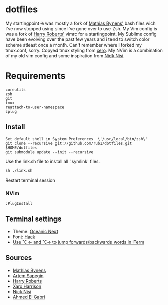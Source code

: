 # dotfiles

My startingpoint ~~is~~ was mostly a fork of [Mathias Bynens'](https://github.com/mathiasbynens/dotfiles) bash files wich I've now stopped using since I've gone over to use Zsh. My Vim config ~~is~~ was a fork of [Harry Roberts'](https://github.com/csswizardry/dotfiles) vimrc for a startingpoint. My Sublime config have been evolving over the past few years and i tend to switch color scheme atleast once a month. Can't remember where I forked my tmux.conf, sorry. Copyed tmux styling from [xero](https://github.com/xero/dotfiles). My NVim is a combination of my old vim config and some inspiration from [Nick Nisi](https://github.com/nicknisi).

# Requirements

```
coreutils
zsh
git
tmux
reattach-to-user-namespace
zplug
```

## Install

``` 
Set default shell in System Preferences  \'/usr/local/bin/zsh\'
git clone --recursive git://github.com/rub1/dotfiles.git $HOME/dotfiles
git submodule update --init --recursive
```

Use the link.sh file to install all '.symlink' files.

```
sh ./link.sh
```

Restart terminal session

### NVim

``` 
:PlugInstall
```

## Terminal settings

- Theme: [Oceanic Next](https://github.com/voronianski/oceanic-next-color-scheme)
- Font: [Hack](https://github.com/chrissimpkins/hack)
- [Use ⌥ ← and ⌥→ to jump forwards/backwards words in iTerm](https://coderwall.com/p/h6yfda/use-and-to-jump-forwards-backwards-words-in-iterm-2-on-os-x)

## Sources

- [Mathias Bynens](https://github.com/mathiasbynens/dotfiles) 
- [Artem Sapegin](https://github.com/sapegin/dotfiles)
- [Harry Roberts](https://github.com/csswizardry/dotfiles)
- [Xaro Harrison](https://github.com/xero/dotfiles)
- [Nick Nisi](https://github.com/nicknisi/dotfiles)
- [Ahmed El Gabri](https://github.com/ahmedelgabri/dotfiles)
